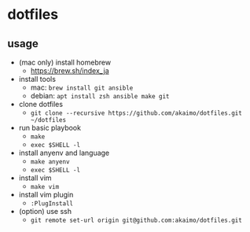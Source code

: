 # dotfiles

## usage
- (mac only) install homebrew
  - https://brew.sh/index_ja
- install tools
  - mac: `brew install git ansible`
  - debian: `apt install zsh ansible make git`
- clone dotfiles
  - `git clone --recursive https://github.com/akaimo/dotfiles.git ~/dotfiles`
- run basic playbook
  - `make`
  - `exec $SHELL -l`
- install anyenv and language
  - `make anyenv`
  - `exec $SHELL -l`
- install vim
  - `make vim`
- install vim plugin
  - `:PlugInstall`
- (option) use ssh
  - `git remote set-url origin git@github.com:akaimo/dotfiles.git`

